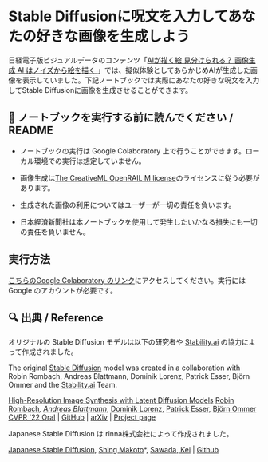 # Stable Diffusionに呪文を入力してあなたの好きな画像を生成しよう

日経電子版ビジュアルデータのコンテンツ「[AIが描く絵 見分けられる？ 画像生成 AI はノイズから絵を描く
](https://vdata.nikkei.com/newsgraphics/ai-art/)」では、擬似体験としてあらかじめAIが生成した画像を表示していました。下記ノートブックでは実際にあなたの好きな呪文を入力してStable Diffusionに画像を生成させることができます。

## 📖 ノートブックを実行する前に読んでください / README

- ノートブックの実行は Google Colaboratory 上で行うことができます。ローカル環境での実行は想定していません。

- 画像生成は[The CreativeML OpenRAIL M license](https://github.com/CompVis/stable-diffusion/blob/main/LICENSE)のライセンスに従う必要があります。

- 生成された画像の利用についてはユーザーが一切の責任を負います。

- 日本経済新聞社は本ノートブックを使用して発生したいかなる損失にも一切の責任を負いません。

## 実行方法

[こちらのGoogle Colaboratory のリンク](https://colab.research.google.com/drive/1mWVx2L09TXPvIarEstH1bY0bChSny1FV)にアクセスしてください。実行には Google のアカウントが必要です。

## 🔍 出典 / Reference

オリジナルの Stable Diffusion モデルは以下の研究者や [Stability.ai](https://stability.ai/) の協力によって作成されました。
  
The original [Stable Diffusion](https://github.com/Stability-AI/stablediffusion) model was created in a collaboration with Robin Rombach, Andreas Blattmann, Dominik Lorenz, Patrick Esser, Björn Ommer and the [Stability.ai](https://stability.ai/) Team.

[High-Resolution Image Synthesis with Latent Diffusion Models](https://ommer-lab.com/research/latent-diffusion-models/)
[Robin Rombach](https://github.com/rromb)*, [Andreas Blattmann](https://github.com/ablattmann)*, [Dominik Lorenz](https://github.com/qp-qp), [Patrick Esser](https://github.com/pesser), [Björn Ommer](https://hci.iwr.uni-heidelberg.de/Staff/bommer)
[CVPR '22 Oral](https://openaccess.thecvf.com/content/CVPR2022/html/Rombach_High-Resolution_Image_Synthesis_With_Latent_Diffusion_Models_CVPR_2022_paper.html) | [GitHub](https://github.com/CompVis/latent-diffusion) | [arXiv](https://arxiv.org/abs/2112.10752) | [Project page](https://ommer-lab.com/research/latent-diffusion-models/)

Japanese Stable Diffusion は rinna株式会社によって作成されました。

[Japanese Stable Diffusion](https://github.com/rinnakk/japanese-stable-diffusion),
[Shing Makoto](https://huggingface.co/mshing)*, [Sawada, Kei](https://huggingface.co/keisawada) | [Github](https://github.com/rinnakk/japanese-stable-diffusion)